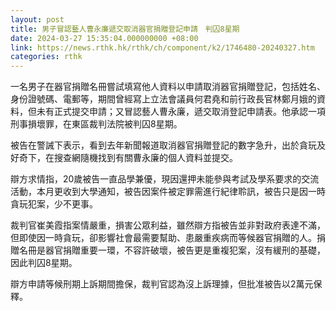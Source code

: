 ```yaml
---
layout: post
title: 男子冒認藝人曹永廉遞交取消器官捐贈登記申請　判囚8星期
date: 2024-03-27 15:35:04.000000000 +08:00
link: https://news.rthk.hk/rthk/ch/component/k2/1746480-20240327.htm
categories: rthk
---
```


一名男子在器官捐贈名冊嘗試填寫他人資料以申請取消器官捐贈登記，包括姓名、身份證號碼、電郵等，期間曾經寫上立法會議員何君堯和前行政長官林鄭月娥的資料，但未有正式提交申請；又冒認藝人曹永廉，遞交取消登記申請表。他承認一項刑事損壞罪，在東區裁判法院被判囚8星期。

被告在警誡下表示，看到去年新聞報道取消器官捐贈登記的數字急升，出於貪玩及好奇下，在搜查網隨機找到有關曹永廉的個人資料並提交。

辯方求情指，20歲被告一直品學兼優，現因還押未能參與考試及學系要求的交流活動，本月更收到大學通知，被告因案件被定罪需進行紀律聆訊，被告只是因一時貪玩犯案，少不更事。

裁判官崔美霞指案情嚴重，損害公眾利益，雖然辯方指被告並非對政府表達不滿，但即使因一時貪玩，卻影響社會最需要幫助、患嚴重疾病而等候器官捐贈的人。捐贈名冊是器官捐贈重要一環，不容許破壞，被告更是重複犯案，沒有緩刑的基礎，因此判囚8星期。

辯方申請等候刑期上訴期間擔保，裁判官認為沒上訴理據，但批准被告以2萬元保釋。
